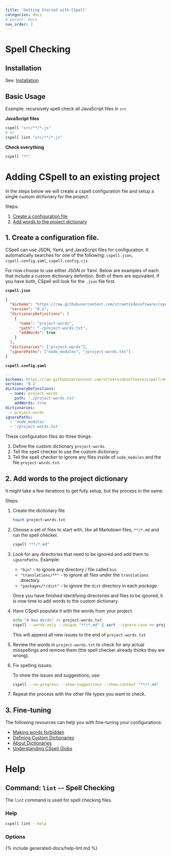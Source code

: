 ```yaml
---
title: 'Getting Started with CSpell'
categories: docs
# parent: Docs
nav_order: 2
---
```


# Spell Checking

## Installation

See: [Installation](./installation.md)

## Basic Usage

Example: recursively spell check all JavaScript files in `src`

**JavaScript files**

```sh
cspell "src/**/*.js"
# or
cspell lint "src/**/*.js"
```

**Check everything**

```sh
cspell "**"
```

# Adding CSpell to an existing project

In the steps below we will create a cspell configuration file and setup a single custom dictionary for the project.

Steps:

1. [Create a configuration file](#1-create-a-configuration-file)
1. [Add words to the project dictionary](#2-add-words-to-the-project-dictionary)

## 1. Create a configuration file.

CSpell can use JSON, Yaml, and JavaScript files for configuration. It automatically searches for one of the following: `cspell.json`, `cspell.config.yaml`, `cspell.config.cjs`.

For now choose to use either JSON or Yaml. Below are examples of each that include a custom dictionary definition. Both of them are equivalent. If you have both, CSpell will look for the `.json` file first.

**`cspell.json`**

```json
{
  "$schema": "https://raw.githubusercontent.com/streetsidesoftware/cspell/main/cspell.schema.json",
  "version": "0.2",
  "dictionaryDefinitions": [
    {
      "name": "project-words",
      "path": "./project-words.txt",
      "addWords": true
    }
  ],
  "dictionaries": ["project-words"],
  "ignorePaths": ["node_modules", "/project-words.txt"]
}
```

**`cspell.config.yaml`**

```yaml
---
$schema: https://raw.githubusercontent.com/streetsidesoftware/cspell/main/cspell.schema.json
version: '0.2'
dictionaryDefinitions:
  - name: project-words
    path: './project-words.txt'
    addWords: true
dictionaries:
  - project-words
ignorePaths:
  - 'node_modules'
  - '/project-words.txt'
```

These configuration files do three things:

1. Define the custom dictionary `project-words`.
1. Tell the spell checker to use the custom dictionary.
1. Tell the spell checker to ignore any files inside of `node_modules` and the file `project-words.txt`.

## 2. Add words to the project dictionary

It might take a few iterations to get fully setup, but the process in the same.

Steps:

1. Create the dictionary file

   ```sh
   touch project-words.txt
   ```

1. Choose a set of files to start with, like all Markdown files, `**/*.md` and run the spell checker.

   ```sh
   cspell "**/*.md"
   ```

1. Look for any directories that need to be ignored and add them to `ignorePaths`. Example:

   - `"bin"` - to ignore any directory / file called `bin`.
   - `"translations/**"` - to ignore all files under the `translations` directory.
   - `"packages/*/dist"` - to ignore the `dist` directory in each _package_.

   Once you have finished identifying directories and files to be ignored, it is now time to add words to the custom dictionary.

1. Have CSpell populate it with the words from your project.

   ```sh
   echo "# New Words" >> project-words.txt
   cspell --words-only --unique "**/*.md" | sort --ignore-case >> project-words.txt
   ```

   This will append all new issues to the end of `project-words.txt`

1. Review the words in `project-words.txt` to check for any actual misspellings and remove them (the spell checker already thinks they are wrong).

1. Fix spelling issues.

   To show the issues and suggestions, use:

   ```sh
   cspell --no-progress --show-suggestions --show-context "**/*.md"
   ```

1. Repeat the process with the other file types you want to check.

## 3. Fine-tuning

The following resources can help you with fine-tuning your configurations:

- [Making words forbidden](./forbidden-words.md)
- [Defining Custom Dictionaries](./dictionaries-custom.md)
- [About Dictionaries](./dictionaries.md)
- [Understanding CSpell Globs](./globs.md)

# Help

## Command: `lint` -- Spell Checking

The `lint` command is used for spell checking files.

### Help

```sh
cspell lint --help
```

### Options

{% include  generated-docs/help-lint.md %}
